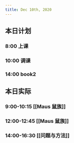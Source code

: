 ```yaml
---
title: Dec 10th, 2020
---
```


## 本日计划
### 8:00 上课
### 10:00 调课
### 14:00 book2
## 本日实际
### 9:00-10:15 [[Maus 鼠族]]
### 12:00-12:45 [[Maus 鼠族]]
### 14:00-16:30 [[问题与方法]]
### 
